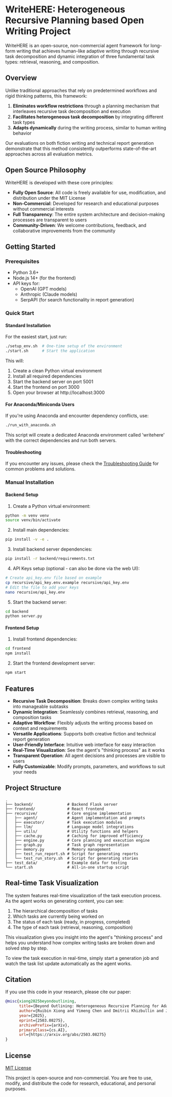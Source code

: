# WriteHERE: Heterogeneous Recursive Planning based Open Writing Project

WriteHERE is an open-source, non-commercial agent framework for long-form writing that achieves human-like adaptive writing through recursive task decomposition and dynamic integration of three fundamental task types: retrieval, reasoning, and composition.

## Overview

Unlike traditional approaches that rely on predetermined workflows and rigid thinking patterns, this framework:

1. **Eliminates workflow restrictions** through a planning mechanism that interleaves recursive task decomposition and execution
2. **Facilitates heterogeneous task decomposition** by integrating different task types
3. **Adapts dynamically** during the writing process, similar to human writing behavior

Our evaluations on both fiction writing and technical report generation demonstrate that this method consistently outperforms state-of-the-art approaches across all evaluation metrics.

## Open Source Philosophy

WriteHERE is developed with these core principles:

- **Fully Open Source**: All code is freely available for use, modification, and distribution under the MIT License
- **Non-Commercial**: Developed for research and educational purposes without commercial interests
- **Full Transparency**: The entire system architecture and decision-making processes are transparent to users
- **Community-Driven**: We welcome contributions, feedback, and collaborative improvements from the community

## Getting Started

### Prerequisites

- Python 3.6+
- Node.js 14+ (for the frontend)
- API keys for:
  - OpenAI (GPT models)
  - Anthropic (Claude models)
  - SerpAPI (for search functionality in report generation)

### Quick Start

#### Standard Installation

For the easiest start, just run:

```bash
./setup_env.sh  # One-time setup of the environment
./start.sh      # Start the application
```

This will:
1. Create a clean Python virtual environment
2. Install all required dependencies
3. Start the backend server on port 5001
4. Start the frontend on port 3000
5. Open your browser at http://localhost:3000

#### For Anaconda/Miniconda Users

If you're using Anaconda and encounter dependency conflicts, use:

```bash
./run_with_anaconda.sh
```

This script will create a dedicated Anaconda environment called 'writehere' with the correct dependencies and run both servers.

#### Troubleshooting

If you encounter any issues, please check the [Troubleshooting Guide](TROUBLESHOOTING.md) for common problems and solutions.

### Manual Installation

#### Backend Setup

1. Create a Python virtual environment:
```bash
python -m venv venv
source venv/bin/activate
```

2. Install main dependencies:
```bash
pip install -v -e .
```

3. Install backend server dependencies:
```bash
pip install -r backend/requirements.txt
```

4. API Keys setup (optional - can also be done via the web UI):
```bash
# Create api_key.env file based on example
cp recursive/api_key.env.example recursive/api_key.env
# Edit the file to add your keys
nano recursive/api_key.env
```

5. Start the backend server:
```bash
cd backend
python server.py
```

#### Frontend Setup

1. Install frontend dependencies:
```bash
cd frontend
npm install
```

2. Start the frontend development server:
```bash
npm start
```

## Features

- **Recursive Task Decomposition**: Breaks down complex writing tasks into manageable subtasks
- **Dynamic Integration**: Seamlessly combines retrieval, reasoning, and composition tasks
- **Adaptive Workflow**: Flexibly adjusts the writing process based on context and requirements
- **Versatile Applications**: Supports both creative fiction and technical report generation
- **User-Friendly Interface**: Intuitive web interface for easy interaction
- **Real-Time Visualization**: See the agent's "thinking process" as it works
- **Transparent Operation**: All agent decisions and processes are visible to users
- **Fully Customizable**: Modify prompts, parameters, and workflows to suit your needs

## Project Structure

```
.
├── backend/               # Backend Flask server
├── frontend/              # React frontend
├── recursive/             # Core engine implementation
│   ├── agent/             # Agent implementation and prompts
│   ├── executor/          # Task execution modules
│   ├── llm/               # Language model integrations
│   ├── utils/             # Utility functions and helpers
│   ├── cache.py           # Caching for improved efficiency
│   ├── engine.py          # Core planning and execution engine
│   ├── graph.py           # Task graph representation
│   ├── memory.py          # Memory management
│   ├── test_run_report.sh # Script for generating reports
│   └── test_run_story.sh  # Script for generating stories
├── test_data/             # Example data for testing
└── start.sh               # All-in-one startup script
```

## Real-time Task Visualization

The system features real-time visualization of the task execution process. As the agent works on generating content, you can see:

1. The hierarchical decomposition of tasks
2. Which tasks are currently being worked on
3. The status of each task (ready, in progress, completed)
4. The type of each task (retrieval, reasoning, composition)

This visualization gives you insight into the agent's "thinking process" and helps you understand how complex writing tasks are broken down and solved step by step.

To view the task execution in real-time, simply start a generation job and watch the task list update automatically as the agent works.


## Citation

If you use this code in your research, please cite our paper:

```bibtex
@misc{xiong2025beyondoutlining,
      title={Beyond Outlining: Heterogeneous Recursive Planning for Adaptive Long-form Writing with Language Models}, 
      author={Ruibin Xiong and Yimeng Chen and Dmitrii Khizbullin and Jürgen Schmidhuber},
      year={2025},
      eprint={2503.08275},
      archivePrefix={arXiv},
      primaryClass={cs.AI},
      url={https://arxiv.org/abs/2503.08275}
}
```

## License

[MIT License](LICENSE)

This project is open-source and non-commercial. You are free to use, modify, and distribute the code for research, educational, and personal purposes.